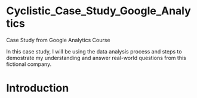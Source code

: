 # Cyclistic_Case_Study_Google_Analytics
Case Study from Google Analytics Course 

In this case study, I will be using the data analysis process and steps to demostrate my understanding and answer real-world questions from this fictional company.

# Introduction
